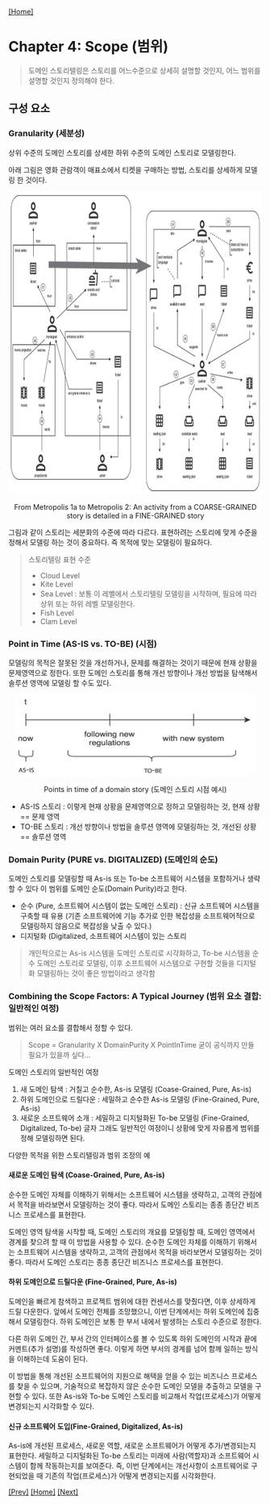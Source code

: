 [[Home]](https://github.com/haesiku/books/tree/main/domain-storytelling/readme.md)

# Chapter 4: Scope (범위)
> 도메인 스토리텔링은 스토리를 어느수준으로 상세히 설명할 것인지, 어느 범위를 설명할 것인지 정의해야 한다.

## 구성 요소
### Granularity (세분성)
상위 수준의 도메인 스토리를 상세한 하위 수준의 도메인 스토리로 모델링한다.

아래 그림은 영화 관람객이 매표소에서 티켓을 구매하는 방법, 스토리를 상세하게 모델링 한 것이다. 
<p align="center">
  <img width="880" height="600" src="https://github.com/haesiku/books/blob/main/domain-storytelling/part1/images/c04/granularity-ex.png"/>
</p>
<p align="center">From Metropolis 1a to Metropolis 2: An activity from a COARSE-GRAINED story is detailed in a FINE-GRAINED story</p>

그림과 같이 스토리는 세분화의 수준에 따라 다르다.
표현하려는 스토리에 맞게 수준을 정해서 모델링 하는 것이 중요하다. 즉 목적에 맞는 모델링이 필요하다.

> 스토리텔링 표현 수준
> - Cloud Level
> - Kite Level
> - Sea Level : 보통 이 레벨에서 스토리텔링 모델링을 시작하며, 필요에 따라 상위 또는 하위 레벨 모델링한다.
> - Fish Level
> - Clam Level 

### Point in Time (AS-IS vs. TO-BE) (시점)
모델링의 목적은 잘못된 것을 개선하거나, 문제를 해결하는 것이기 때문에 현재 상황을 문제영역으로 정한다. 또한 도메인 스토리를 통해 개선 방향이나 개선 방법을 탐색해서 솔루션 영역에 모델링 할 수도 있다.

<p align="center">
  <img width="480" height="160" src="https://github.com/haesiku/books/blob/main/domain-storytelling/part1/images/c04/point-in-time-ex.png"/>
</p>
<p align="center">Points in time of a domain story (도메인 스토리 시점 예시)</p>

- AS-IS 스토리 : 이렇게 현재 상황을 문제영역으로 정하고 모델링하는 것, 현재 상황 == 문제 영역
- TO-BE 스토리 : 개선 방향이나 방법을 솔루션 영역에 모델링하는 것, 개선된 상황 == 솔루션 영역

### Domain Purity (PURE vs. DIGITALIZED) (도메인의 순도)
도메인 스토리를 모델링할 때 As-is 또는 To-be 소프트웨어 시스템을 포함하거나 생략할 수 있다 이 범위를 도메인 순도(Domain Purity)라고 한다.
- 순수 (Pure, 소프트웨어 시스템이 없는 도메인 스토리) : 신규 소프트웨어 시스템을 구축할 때 유용 (기존 소프트웨어에 기능 추가로 인한 복잡성을 소프트웨어적으로 모델링하지 않음으로 복잡성을 낮출 수 있다.)
- 디지털화 (Digitalized, 소프트웨어 시스템이 있는 스토리

> 개인적으로는 As-is 시스템을 도메인 스토리로 시각화하고, To-be 시스템을 순수 도메인 스토리로 모델링, 이후 소프트웨어 시스템으로 구현할 것들을 디지털화 모델링하는 것이 좋은 방법이라고 생각함 

### Combining the Scope Factors: A Typical Journey (범위 요소 결합: 일반적인 여정)
범위는 여러 요소를 결합해서 정할 수 있다.

> Scope = Granularity X DomainPurity X PointInTime
> 굳이 공식까지 만들 필요가 있을까 싶다...

도메인 스토리의 일반적인 여정
1. 새 도메인 탐색 : 거칠고 순수한, As-is 모델링 (Coase-Grained, Pure, As-is)
2. 하위 도메인으로 드릴다운 : 세밀하고 순수한 As-is 모델링 (Fine-Grained, Pure, As-is)
3. 새로운 소프트웨어 소개 : 세밀하고 디지털화된 To-be 모델링 (Fine-Grained, Digitalized, To-be)
글자 그래도 일반적인 여정이니 상황에 맞게 자유롭게 범위를 정해 모델링하면 된다.

다양한 목적을 위한 스토리텔링과 범위 조정의 예

#### 새로운 도메인 탐색 (Coase-Grained, Pure, As-is)
순수한 도메인 자체를 이해하기 위해서는 소프트웨어 시스템을 생략하고, 고객의 관점에서 목적을 바라보면서 모델링하는 것이 좋다. 따라서 도메인 스토리는 종종 종단간 비즈니스 프로세스를 표현한다. 

도메인 영역 탐색을 시작할 때, 도메인 스토리의 개요를 모델링할 때, 도메인 영역에서 경계를 찾으려 할 때 이 방법을 사용할 수 있다.
순수한 도메인 자체를 이해하기 위해서는 소프트웨어 시스템을 생략하고, 고객의 관점에서 목적을 바라보면서 모델링하는 것이 좋다. 따라서 도메인 스토리는 종종 종단간 비즈니스 프로세스를 표현한다. 

#### 하위 도메인으로 드릴다운 (Fine-Grained, Pure, As-is)
도메인을 빠르게 참색하고 프로젝트 범위에 대한 컨센서스를 맞췄다면, 이후 상세하게 드릴 다운한다. 앞에서 도메인 전체를 조망했으니, 이번 단계에서는 하위 도메인에 집중해서 모델링한다. 하위 도메인은 보통 한 부서 내에서 발생하는 스토리 수준으로 정한다.

다른 하위 도메인 간, 부서 간의 인터페이스를 볼 수 있도록 하위 도메인의 시작과 끝에 커멘트(추가 설명)를 작성하면 좋다. 이렇게 하면 부서의 경계를 넘어 함께 일하는 방식을 이해하는데 도움이 된다.

이 방법을 통해 개선된 소프트웨어의 지원으로 해택을 얻을 수 있는 비즈니스 프로세스를 찾을 수 있으며, 기술적으로 복잡하지 않은 순수한 도메인 모델을 추출하고 모델을 구현할 수 있다. 또한 As-is와 To-be 도메인 스토리를 비교해서 작업(프로세스)가 어떻게 변경되는지 시각화할 수 있다.

#### 신규 소프트웨어 도입(Fine-Grained, Digitalized, As-is)
As-is에 개선된 프로세스, 새로운 역할, 새로운 소프트웨어가 어떻게 추가/변경되는지 표현한다.
세밀하고 디지털화된 To-be 스토리는 미래에 사람(역할자)과 소프트웨어 시스템이 함께 작동하는지를 보여준다. 즉, 이번 단계에서는 개선사항이 소프트웨어로 구현되었을 때 기존의 작업(프로세스)가 어떻게 변경되는지를 시각화한다.


[[Prev]](https://github.com/haesiku/books/tree/main/domain-storytelling/part1/c03-scenario-based-modeling.md) [[Home]](https://github.com/haesiku/books/tree/main/domain-storytelling/readme.md) [[Next]](https://github.com/haesiku/books/tree/main/domain-storytelling/part1/c05-modeling-tools.md) 

